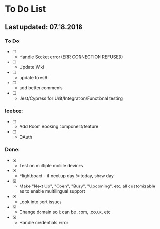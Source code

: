 # To Do List
## Last updated: 07.18.2018

### To Do:
* [ ] - Handle Socket error (ERR CONNECTION REFUSED)
* [ ] - Update Wiki
* [ ] - update to es6
* [ ] - add better comments
* [ ] - Jest/Cypress for Unit/Integration/Functional testing

### Icebox:
* [ ] - Add Room Booking component/feature
* [ ] - OAuth

### Done:
* [x] - Test on multiple mobile devices
* [x] - Flightboard - if next up day != today, show day
* [x] - Make "Next Up", "Open", "Busy", "Upcoming", etc. all customizable as to enable multilingual support
* [x] - Look into port issues
* [x] - Change domain so it can be .com, .co.uk, etc
* [x] - Handle credentials error
